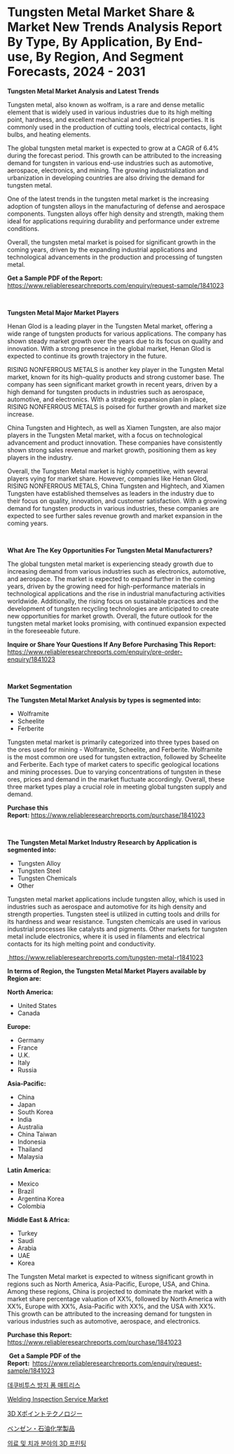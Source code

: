 <p><h1>Tungsten Metal Market Share & Market New Trends Analysis Report By Type, By Application, By End-use, By Region, And Segment Forecasts, 2024 - 2031</h1></p><p><strong>Tungsten Metal Market Analysis and Latest Trends</strong></p>
<p><p>Tungsten metal, also known as wolfram, is a rare and dense metallic element that is widely used in various industries due to its high melting point, hardness, and excellent mechanical and electrical properties. It is commonly used in the production of cutting tools, electrical contacts, light bulbs, and heating elements.</p><p>The global tungsten metal market is expected to grow at a CAGR of 6.4% during the forecast period. This growth can be attributed to the increasing demand for tungsten in various end-use industries such as automotive, aerospace, electronics, and mining. The growing industrialization and urbanization in developing countries are also driving the demand for tungsten metal.</p><p>One of the latest trends in the tungsten metal market is the increasing adoption of tungsten alloys in the manufacturing of defense and aerospace components. Tungsten alloys offer high density and strength, making them ideal for applications requiring durability and performance under extreme conditions.</p><p>Overall, the tungsten metal market is poised for significant growth in the coming years, driven by the expanding industrial applications and technological advancements in the production and processing of tungsten metal.</p></p>
<p><strong>Get a Sample PDF of the Report:&nbsp;</strong> <a href="https://www.reliableresearchreports.com/enquiry/request-sample/1841023">https://www.reliableresearchreports.com/enquiry/request-sample/1841023</a></p>
<p>&nbsp;</p>
<p><strong>Tungsten Metal Major Market Players</strong></p>
<p><p>Henan Glod is a leading player in the Tungsten Metal market, offering a wide range of tungsten products for various applications. The company has shown steady market growth over the years due to its focus on quality and innovation. With a strong presence in the global market, Henan Glod is expected to continue its growth trajectory in the future.</p><p>RISING NONFERROUS METALS is another key player in the Tungsten Metal market, known for its high-quality products and strong customer base. The company has seen significant market growth in recent years, driven by a high demand for tungsten products in industries such as aerospace, automotive, and electronics. With a strategic expansion plan in place, RISING NONFERROUS METALS is poised for further growth and market size increase.</p><p>China Tungsten and Hightech, as well as Xiamen Tungsten, are also major players in the Tungsten Metal market, with a focus on technological advancement and product innovation. These companies have consistently shown strong sales revenue and market growth, positioning them as key players in the industry.</p><p>Overall, the Tungsten Metal market is highly competitive, with several players vying for market share. However, companies like Henan Glod, RISING NONFERROUS METALS, China Tungsten and Hightech, and Xiamen Tungsten have established themselves as leaders in the industry due to their focus on quality, innovation, and customer satisfaction. With a growing demand for tungsten products in various industries, these companies are expected to see further sales revenue growth and market expansion in the coming years.</p></p>
<p>&nbsp;</p>
<p><strong>What Are The Key Opportunities For Tungsten Metal Manufacturers?</strong></p>
<p><p>The global tungsten metal market is experiencing steady growth due to increasing demand from various industries such as electronics, automotive, and aerospace. The market is expected to expand further in the coming years, driven by the growing need for high-performance materials in technological applications and the rise in industrial manufacturing activities worldwide. Additionally, the rising focus on sustainable practices and the development of tungsten recycling technologies are anticipated to create new opportunities for market growth. Overall, the future outlook for the tungsten metal market looks promising, with continued expansion expected in the foreseeable future.</p></p>
<p><strong>Inquire or Share Your Questions If Any Before Purchasing This Report:</strong> <a href="https://www.reliableresearchreports.com/enquiry/pre-order-enquiry/1841023">https://www.reliableresearchreports.com/enquiry/pre-order-enquiry/1841023</a></p>
<p>&nbsp;</p>
<p><strong>Market Segmentation</strong></p>
<p><strong>The Tungsten Metal Market Analysis by types is segmented into:</strong></p>
<p><ul><li>Wolframite</li><li>Scheelite</li><li>Ferberite</li></ul></p>
<p><p>Tungsten metal market is primarily categorized into three types based on the ores used for mining - Wolframite, Scheelite, and Ferberite. Wolframite is the most common ore used for tungsten extraction, followed by Scheelite and Ferberite. Each type of market caters to specific geological locations and mining processes. Due to varying concentrations of tungsten in these ores, prices and demand in the market fluctuate accordingly. Overall, these three market types play a crucial role in meeting global tungsten supply and demand.</p></p>
<p><strong>Purchase this Report:&nbsp;</strong><a href="https://www.reliableresearchreports.com/purchase/1841023">https://www.reliableresearchreports.com/purchase/1841023</a></p>
<p>&nbsp;</p>
<p><strong>The Tungsten Metal Market Industry Research by Application is segmented into:</strong></p>
<p><ul><li>Tungsten Alloy</li><li>Tungsten Steel</li><li>Tungsten Chemicals</li><li>Other</li></ul></p>
<p><p>Tungsten metal market applications include tungsten alloy, which is used in industries such as aerospace and automotive for its high density and strength properties. Tungsten steel is utilized in cutting tools and drills for its hardness and wear resistance. Tungsten chemicals are used in various industrial processes like catalysts and pigments. Other markets for tungsten metal include electronics, where it is used in filaments and electrical contacts for its high melting point and conductivity.</p></p>
<p><a href="https://www.reliableresearchreports.com/tungsten-metal-r1841023">&nbsp;https://www.reliableresearchreports.com/tungsten-metal-r1841023</a></p>
<p><strong>In terms of Region, the Tungsten Metal Market Players available by Region are:</strong></p>
<p>
    <p> <strong> North America: </strong>
        <ul>
            <li>United States</li>
            <li>Canada</li>
        </ul>
        </p> 
    <p> <strong> Europe: </strong>
        <ul>
            <li>Germany</li>
            <li>France</li>
            <li>U.K.</li>
            <li>Italy</li>
            <li>Russia</li>
        </ul>
        </p> 
    <p> <strong> Asia-Pacific: </strong>
        <ul>
            <li>China</li>
            <li>Japan</li>
            <li>South Korea</li>
            <li>India</li>
            <li>Australia</li>
            <li>China Taiwan</li>
            <li>Indonesia</li>
            <li>Thailand</li>
            <li>Malaysia</li>
        </ul>
        </p> 
    <p> <strong> Latin America: </strong>
        <ul>
            <li>Mexico</li>
            <li>Brazil</li>
            <li>Argentina Korea</li>
            <li>Colombia</li>
        </ul>
        </p> 
    <p> <strong> Middle East & Africa: </strong>
        <ul>
            <li>Turkey</li>
            <li>Saudi</li>
            <li>Arabia</li>
            <li>UAE</li>
            <li>Korea</li>
        </ul>
    </p>
    </p>
<p><p>The Tungsten Metal market is expected to witness significant growth in regions such as North America, Asia-Pacific, Europe, USA, and China. Among these regions, China is projected to dominate the market with a market share percentage valuation of XX%, followed by North America with XX%, Europe with XX%, Asia-Pacific with XX%, and the USA with XX%. This growth can be attributed to the increasing demand for tungsten in various industries such as automotive, aerospace, and electronics.</p></p>
<p><strong>Purchase this Report: </strong><a href="https://www.reliableresearchreports.com/purchase/1841023">https://www.reliableresearchreports.com/purchase/1841023</a></p>
<p>&nbsp;<strong>Get a Sample PDF of the Report:&nbsp;&nbsp;</strong><a href="https://www.reliableresearchreports.com/enquiry/request-sample/1841023">https://www.reliableresearchreports.com/enquiry/request-sample/1841023</a></p>
<p><strong></strong></p>
<p><p><a href="https://github.com/nigaleamar09/Market-Research-Report-List-1/blob/main/4143638129796.md">데쿠비투스 방지 폼 매트리스</a></p><p><a href="https://github.com/santosh758595/Market-Research-Report-List-5/blob/main/welding-inspection-service-market.md">Welding Inspection Service Market</a></p><p><a href="https://medium.com/@diegomoen2016/2024%E5%B9%B4%E3%81%8B%E3%82%892031%E5%B9%B4%E3%81%BE%E3%81%A7%E3%81%AE%E6%9C%9F%E9%96%93%E3%81%AB%E4%BA%88%E6%B8%AC%E3%81%95%E3%82%8C%E3%82%8B3d-xpoint%E3%83%86%E3%82%AF%E3%83%8E%E3%83%AD%E3%82%B8%E3%83%BC%E3%83%9E%E3%83%BC%E3%82%B1%E3%83%83%E3%83%88%E3%81%AE%E5%88%86%E6%9E%90%E3%81%A8%E5%A4%A7%E3%81%8D%E3%81%95-b3368896f074">3D Xポイントテクノロジー</a></p><p><a href="https://github.com/LizaHeller2023/Market-Research-Report-List-1/blob/main/3931606111888.md">ベンゼン・石油化学製品</a></p><p><a href="https://medium.com/@danieldobroiu20221/%EC%9D%98%EB%A3%8C-%EB%B0%8F-%EC%B9%98%EA%B3%BC-%EC%8B%9C%EC%9E%A5%EC%97%90%EC%84%9C%EC%9D%98-3d-%ED%94%84%EB%A6%B0%ED%8C%85-%EA%B2%BD%EC%9F%81-%EB%B6%84%EC%84%9D-%EC%8B%9C%EC%9E%A5-%EB%8F%99%ED%96%A5-%EB%B0%8F-2031%EB%85%84%EA%B9%8C%EC%A7%80%EC%9D%98-%EC%98%88%EC%B8%A1-4215d8ac0f00">의료 및 치과 분야의 3D 프린팅</a></p></p>